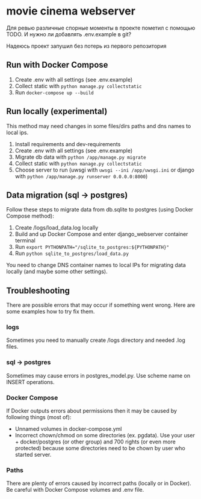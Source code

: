 # movie cinema webserver
Для ревью различные спорные моменты в проекте пометил с помощью TODO.
И нужно ли добавлять .env.example в git?

Надеюсь проект запушил без потерь из первого репозитория

## Run with Docker Compose
1. Create .env with all settings (see .env.example)
2. Collect static with `python manage.py collectstatic`
3. Run `docker-compose up --build`

## Run locally (experimental)
This method may need changes in some files/dirs paths and dns names to local ips.
1. Install requirements and dev-requirements
2. Create .env with all settings (see .env.example)
3. Migrate db data with `python /app/manage.py migrate`
4. Collect static with `python manage.py collectstatic`
5. Choose server to run (uwsgi with `uwsgi --ini /app/uwsgi.ini` or django with `python /app/manage.py runserver 0.0.0.0:8000`)

## Data migration (sql -> postgres)
Follow these steps to migrate data from db.sqlite to postgres (using Docker Compose method):
1. Create /logs/load_data.log locally
2. Build and up Docker Compose and enter django_webserver container terminal
3. Run `export PYTHONPATH="/sqlite_to_postgres:${PYTHONPATH}"`
4. Run `python sqlite_to_postgres/load_data.py`

You need to change DNS container names to local IPs for migrating data locally (and maybe some other settings).

## Troubleshooting
There are possible errors that may occur if something went wrong. Here are some examples how to try fix them.

### logs
Sometimes you need to manually create /logs directory and needed .log files.

### sql -> postgres
Sometimes may cause errors in postgres_model.py. Use scheme name on INSERT operations.

### Docker Compose
If Docker outputs errors about permissions then it may be caused by following things (most of):
* Unnamed volumes in docker-compose.yml
* Incorrect chown/chmod on some directories (ex. pgdata). Use your user + docker/postgres (or other group) and 700 rights (or even more protected) because some directories need to be chown by user who started server.

### Paths
There are plenty of errors caused by incorrect paths (locally or in Docker). Be careful with Docker Compose volumes and .env file.